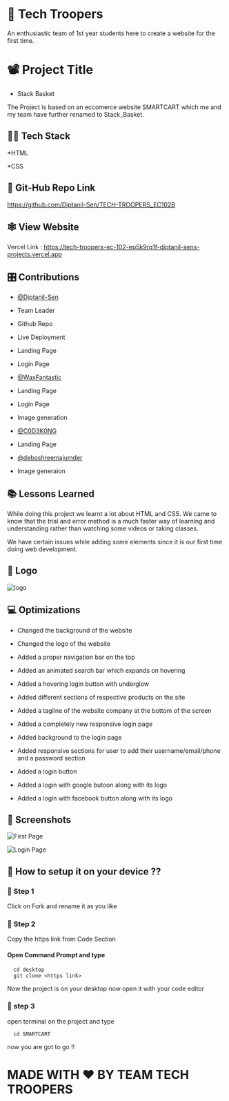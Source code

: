 
# 🤖 Tech Troopers


An enthusiastic team of 1st year students here to create a website for the first time.



# 📽️ Project Title

* Stack Basket

The Project is based on an eccomerce website SMARTCART which me and my team have further renamed to Stack_Basket.



## 🧑‍💻 Tech Stack

*HTML

*CSS



## 📁 Git-Hub Repo Link

https://github.com/Diptanil-Sen/TECH-TROOPERS_EC102B



## 🕸️ View Website

Vercel Link : https://tech-troopers-ec-102-ep5k9rq1f-diptanil-sens-projects.vercel.app



## 🎛️ Contributions

- [@Diptanil-Sen](https://github.com/Diptanil-Sen)

* Team Leader

* Github Repo

* Live Deployment

* Landing Page

* Login Page



- [@WaxFantastic](https://github.com/WaxFantastic)

* Landing Page

* Login Page

* Image generation



- [@C0D3K0NG](https://github.com/C0D3K0NG)

* Landing Page



- [@deboshreemajumder](https://github.com/deboshreemajumder)

* Image generaion




## 📚 Lessons Learned

While doing this project we learnt a lot about HTML and CSS. We came to know that the trial and error method is a much faster way of learning and understanding rather than watching some videos or taking classes.

We have certain issues while adding some elements since it is our first time doing web development.



## 🐞 Logo


![logo](https://github.com/C0D3K0NG/TECH-TROOPERS_EC102B/assets/150945082/b78b4872-fe1b-4388-b4cd-fe0733b377e2)



## 💻 Optimizations

* Changed the background of the website

* Changed the logo of the website

* Added a proper navigation bar on the top

* Added an animated search bar which expands on hovering

* Added a hovering login button with underglow

* Added different sections of respective products on the site

* Added a tagline of the website company at the bottom of the screen

* Added a completely new responsive login page 

* Added background to the login page

* Added responsive sections for user to add their username/email/phone and a password section

* Added a login button 

* Added a login with google butoon along with its logo

* Added a login with facebook button along with its logo




## 🎥 Screenshots

![First Page](https://github.com/C0D3K0NG/TECH-TROOPERS_EC102B/assets/150945082/acb600b1-2cf2-4315-88b5-aa6c456c3627)

![Login Page](https://github.com/C0D3K0NG/TECH-TROOPERS_EC102B/assets/150945082/87c3861d-2699-4a8e-9316-d386eeabdf21)


## 🤔 How to setup it on your device ?? 

### 🤞 Step 1

Click on Fork and rename it as you like

### 🤞 Step 2 
Copy the https link from Code Section

#### Open Command Prompt and type

```http
  cd desktop
  git clone <https link>
```
Now the project is on your desktop now open it with your code editor
### 🤞 step 3
open terminal on the project and type 
```http
  cd SMARTCART
```
now you are got to go !!



# MADE WITH ❤️ BY TEAM TECH TROOPERS

